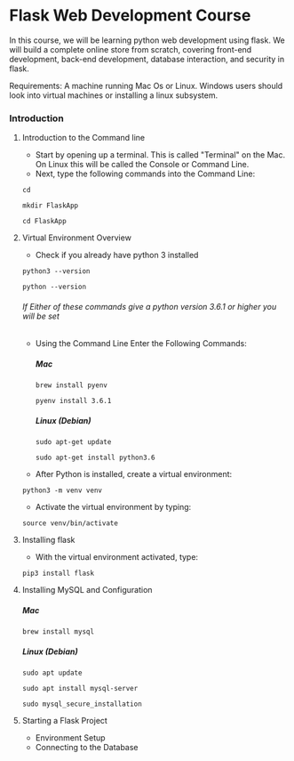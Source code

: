 # Flask Web Development Course

In this course, we will be learning python web development using flask. We will build
a complete online store from scratch, covering front-end development, back-end development,
database interaction, and security in flask.

Requirements: A machine running Mac Os or Linux. Windows users should look into virtual machines
or installing a linux subsystem. 

### Introduction
1. Introduction to the Command line
	* Start by opening up a terminal. This is called "Terminal" on the Mac. On Linux this will be
	called the Console or Command Line.
	* Next, type the following commands into the Command Line:
	```
	cd
	```
	```
	mkdir FlaskApp
	```
	```
	cd FlaskApp
	```
1. Virtual Environment Overview
	* Check if you already have python 3 installed
	```
	python3 --version
	```
	```
	python --version
	```
	###### If Either of these commands give a python version 3.6.1 or higher you will be set
	* Using the Command Line Enter the Following Commands:
		##### Mac
		```
		brew install pyenv
		```
		```
		pyenv install 3.6.1
		```
		##### Linux (Debian)
		```
		sudo apt-get update
		```
		```
		sudo apt-get install python3.6
		```
	* After Python is installed, create a virtual environment:
	```
	python3 -m venv venv
	```
	* Activate the virtual environment by typing:
	```
	source venv/bin/activate
	```
1. Installing flask
	* With the virtual environment activated, type:
	```
	pip3 install flask
	```
1. Installing MySQL and Configuration
	##### Mac
	```
	brew install mysql
	```
	##### Linux (Debian)
	```
	sudo apt update
	```
	```
	sudo apt install mysql-server
	```
	```
	sudo mysql_secure_installation
	```

1. Starting a Flask Project
	* Environment Setup
	* Connecting to the Database
 
